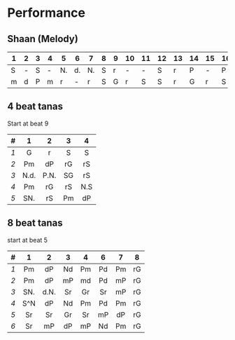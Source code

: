 # Performance

## Shaan (Melody)

| 1 | 2 | 3 | 4 | 5 | 6 | 7 | 8 | 9 | 10 | 11 | 12 | 13 | 14 | 15 | 16 |
| - | - | - | - | - | - | - | - |- | - | - | - |- | - | - | - |
| S | - | S | - | N.| d.| N.| S | r| - | - | S | r| P | - | P |
| m | d | P | m | r | - | r | S | G| r | S | S | r| G | r | S |

## 4 beat tanas

Start at beat 9

| # | 1 | 2 | 3 | 4 |
| :- | :-: | :-: | :-: | :-: |
| *1* | G | r | S | S |
| *2* | Pm | dP | rG | rS |
| *3* | N.d. | P.N. | SG | rS |
| *4* | Pm | rG | rS | N.S |
| *5* | SN. | rS | Pm | dP |

## 8 beat tanas

start at beat 5

| # | 1 | 2 | 3 | 4 | 6 | 7 | 8 |
| :- | :-: | :-: | :-: | :-: | :-: | :-: | :-: |
| *1* | Pm | dP | Nd | Pm | Pd | Pm | rG | rS |
| *2* | Pm | dP | mP | md | Pd | mP | rG | rS |
| *3* | SN.| d.N.| Sr | Gr | Sr | mP | rG | rS |
| *4* | S^N | dP  | Nd | Pm | Pd | Pm | rG | rS |
| *5* | Sr | Sr  |Gr | Sr | mP | dP | rG | rS |
| *6* | Sr | mP  |dP | mP | Nd | Pm | rG | rS |
